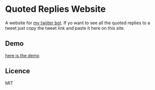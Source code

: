 # Quoted Replies Website
A website for [my twiiter bot](https://twitter.com/quoted_replies). If yo want to see all the quoted replies to a tweet just copy the tweet link and paste it here on this site.

## Demo
[here is the demo](https://james-muriithi.github.io/quotedreplies/)

## Licence
MIT
